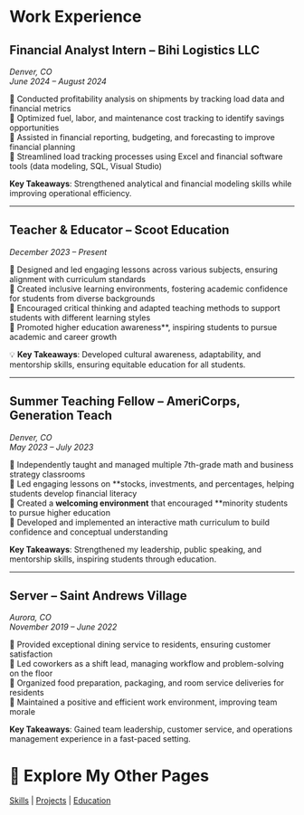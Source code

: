 # Work Experience  

## **Financial Analyst Intern – Bihi Logistics LLC**  
*Denver, CO*  
*June 2024 – August 2024*  

🔹 Conducted profitability analysis on shipments by tracking load data and financial metrics  
🔹 Optimized fuel, labor, and maintenance cost tracking to identify savings opportunities  
🔹 Assisted in financial reporting, budgeting, and forecasting to improve financial planning  
🔹 Streamlined load tracking processes using Excel and financial software tools (data modeling, SQL, Visual Studio)

**Key Takeaways**: Strengthened analytical and financial modeling skills while improving operational efficiency.  

---

## **Teacher & Educator – Scoot Education**  
*December 2023 – Present*  

🔹 Designed and led engaging lessons across various subjects, ensuring alignment with curriculum standards  
🔹 Created inclusive learning environments, fostering academic confidence for students from diverse backgrounds  
🔹 Encouraged critical thinking and adapted teaching methods to support students with different learning styles  
🔹 Promoted higher education awareness**, inspiring students to pursue academic and career growth  

💡 **Key Takeaways**: Developed cultural awareness, adaptability, and mentorship skills, ensuring equitable education for all students.  

---

## **Summer Teaching Fellow – AmeriCorps, Generation Teach**  
*Denver, CO*  
*May 2023 – July 2023*  

🔹 Independently taught and managed multiple 7th-grade math and business strategy classrooms  
🔹 Led engaging lessons on **stocks, investments, and percentages, helping students develop financial literacy  
🔹 Created a **welcoming environment** that encouraged **minority students to pursue higher education  
🔹 Developed and implemented an interactive math curriculum to build confidence and conceptual understanding  

**Key Takeaways**: Strengthened my leadership, public speaking, and mentorship skills, inspiring students through education.  

---

## **Server – Saint Andrews Village**  
*Aurora, CO*  
*November 2019 – June 2022*  

🔹 Provided exceptional dining service to residents, ensuring customer satisfaction  
🔹 Led coworkers as a shift lead, managing workflow and problem-solving on the floor  
🔹 Organized food preparation, packaging, and room service deliveries for residents  
🔹 Maintained a positive and efficient work environment, improving team morale  

**Key Takeaways**: Gained team leadership, customer service, and operations management experience in a fast-paced setting.  


# 🔗 Explore My Other Pages  

[Skills](skills.md) | [Projects](projects.md) | [Education](education.md)  
